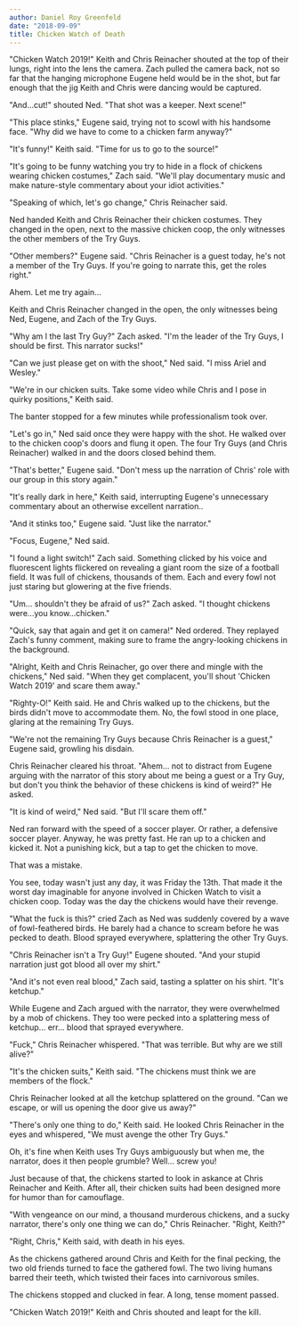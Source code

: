 ```yaml
---
author: Daniel Roy Greenfeld
date: "2018-09-09"
title: Chicken Watch of Death
---
```


"Chicken Watch 2019!" Keith and Chris Reinacher shouted at the top of their lungs, right into the lens the camera. Zach pulled the camera back, not so far that the hanging microphone Eugene held would be in the shot, but far enough that the jig Keith and Chris were dancing would be captured.

"And...cut!" shouted Ned. "That shot was a keeper. Next scene!"

"This place stinks," Eugene said, trying not to scowl with his handsome face. "Why did we have to come to a chicken farm anyway?"

"It's funny!" Keith said. "Time for us to go to the source!"

"It's going to be funny watching you try to hide in a flock of chickens wearing chicken costumes," Zach said. "We'll play documentary music and make nature-style commentary about your idiot activities."

"Speaking of which, let's go change," Chris Reinacher said.

Ned handed Keith and Chris Reinacher their chicken costumes. They changed in the open, next to the massive chicken coop, the only witnesses the other members of the Try Guys.

"Other members?" Eugene said. "Chris Reinacher is a guest today, he's not a member of the Try Guys. If you're going to narrate this, get the roles right."

Ahem. Let me try again...

Keith and Chris Reinacher changed in the open, the only witnesses being Ned, Eugene, and Zach of the Try Guys.

"Why am I the last Try Guy?" Zach asked. "I'm the leader of the Try Guys, I should be first. This narrator sucks!"

"Can we just please get on with the shoot," Ned said. "I miss Ariel and Wesley."

"We're in our chicken suits. Take some video while Chris and I pose in quirky positions," Keith said.

The banter stopped for a few minutes while professionalism took over.

"Let's go in," Ned said once they were happy with the shot. He walked over to the chicken coop's doors and flung it open. The four Try Guys (and Chris Reinacher) walked in and the doors closed behind them.

"That's better," Eugene said. "Don't mess up the narration of Chris' role with our group in this story again."

"It's really dark in here," Keith said, interrupting Eugene's unnecessary commentary about an otherwise excellent narration..

"And it stinks too," Eugene said. "Just like the narrator."

"Focus, Eugene," Ned said.

"I found a light switch!" Zach said. Something clicked by his voice and fluorescent lights flickered on revealing a giant room the size of a football field. It was full of chickens, thousands of them. Each and every fowl not just staring but glowering at the five friends.

"Um... shouldn't they be afraid of us?" Zach asked. "I thought chickens were...you know...chicken."

"Quick, say that again and get it on camera!" Ned ordered. They replayed Zach's funny comment, making sure to frame the angry-looking chickens in the background.

"Alright, Keith and Chris Reinacher, go over there and mingle with the chickens," Ned said. "When they get complacent, you'll shout 'Chicken Watch 2019' and scare them away."

"Righty-O!" Keith said. He and Chris walked up to the chickens, but the birds didn't move to accommodate them. No, the fowl stood in one place, glaring at the remaining Try Guys.

"We're not the remaining Try Guys because Chris Reinacher is a guest," Eugene said, growling his disdain.

Chris Reinacher cleared his throat. "Ahem... not to distract from Eugene arguing with the narrator of this story about me being a guest or a Try Guy, but don't you think the behavior of these chickens is kind of weird?" He asked.

"It is kind of weird," Ned said. "But I'll scare them off."

Ned ran forward with the speed of a soccer player. Or rather, a defensive soccer player. Anyway, he was pretty fast. He ran up to a chicken and kicked it. Not a punishing kick, but a tap to get the chicken to move.

That was a mistake.

You see, today wasn't just any day, it was Friday the 13th. That made it the worst day imaginable for anyone involved in Chicken Watch to visit a chicken coop. Today was the day the chickens would have their revenge.

"What the fuck is this?" cried Zach as Ned was suddenly covered by a wave of fowl-feathered birds. He barely had a chance to scream before he was pecked to death. Blood sprayed everywhere, splattering the other Try Guys.

"Chris Reinacher isn't a Try Guy!" Eugene shouted. "And your stupid narration just got blood all over my shirt."

"And it's not even real blood," Zach said, tasting a splatter on his shirt. "It's ketchup."

While Eugene and Zach argued with the narrator, they were overwhelmed by a mob of chickens. They too were pecked into a splattering mess of ketchup... err... blood that sprayed everywhere.

"Fuck," Chris Reinacher whispered. "That was terrible. But why are we still alive?"

"It's the chicken suits," Keith said. "The chickens must think we are members of the flock."

Chris Reinacher looked at all the ketchup splattered on the ground. "Can we escape, or will us opening the door give us away?"

"There's only one thing to do," Keith said. He looked Chris Reinacher in the eyes and whispered, "We must avenge the other Try Guys."

Oh, it's fine when Keith uses Try Guys ambiguously but when me, the narrator, does it then people grumble? Well... screw you!

Just because of that, the chickens started to look in askance at Chris Reinacher and Keith. After all, their chicken suits had been designed more for humor than for camouflage.

"With vengeance on our mind, a thousand murderous chickens, and a sucky narrator, there's only one thing we can do," Chris Reinacher. "Right, Keith?"

"Right, Chris," Keith said, with death in his eyes.

As the chickens gathered around Chris and Keith for the final pecking, the two old friends turned to face the gathered fowl. The two living humans barred their teeth, which twisted their faces into carnivorous smiles.

The chickens stopped and clucked in fear. A long, tense moment passed.

"Chicken Watch 2019!" Keith and Chris shouted and leapt for the kill.

